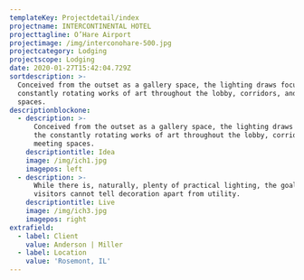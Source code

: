 ```yaml
---
templateKey: Projectdetail/index
projectname: INTERCONTINENTAL HOTEL
projecttagline: O’Hare Airport
projectimage: /img/interconohare-500.jpg
projectcategory: Lodging
projectscope: Lodging
date: 2020-01-27T15:42:04.729Z
sortdescription: >-
  Conceived from the outset as a gallery space, the lighting draws focus to the
  constantly rotating works of art throughout the lobby, corridors, and meeting
  spaces.
descriptionblockone:
  - description: >-
      Conceived from the outset as a gallery space, the lighting draws focus to
      the constantly rotating works of art throughout the lobby, corridors, and
      meeting spaces.
    descriptiontitle: Idea
    image: /img/ich1.jpg
    imagepos: left
  - description: >-
      While there is, naturally, plenty of practical lighting, the goal is that
      visitors cannot tell decoration apart from utility.
    descriptiontitle: Live
    image: /img/ich3.jpg
    imagepos: right
extrafield:
  - label: Client
    value: Anderson | Miller
  - label: Location
    value: 'Rosemont, IL'
---
```


